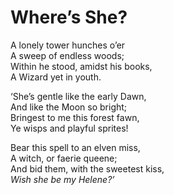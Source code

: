 # Where’s She?

A lonely tower hunches o’er  
A sweep of endless woods;  
Within he stood, amidst his books,  
A Wizard yet in youth.

‘She’s gentle like the early Dawn,  
And like the Moon so bright;  
Bringest to me this forest fawn,  
Ye wisps and playful sprites!

Bear this spell to an elven miss,  
A witch, or faerie queene;  
And bid them, with the sweetest kiss,  
_Wish she be my Helene?’_
